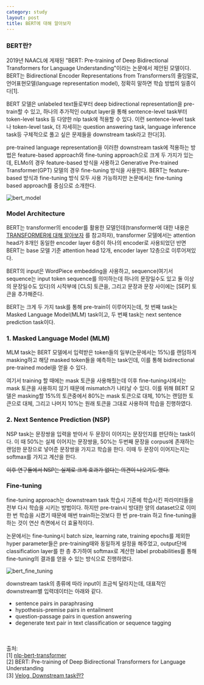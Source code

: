 ```yaml
---
category: study
layout: post
title: BERT에 대해 알아보자
---
```

### BERT란?
2019년 NAACL에 게재된 "BERT: Pre-training of Deep Bidirectional Transformers for Language Understanding"이라는 논문에서 제안된 모델이다. BERT는 Bidirectional Encoder Representations from Transformers의 줄임말로, 언어표현모델(language representation model), 정확히 말하면 학습 방법의 일종이다[1].

BERT 모델은 unlabeled text들로부터 deep bidirectional representation을 pre-train할 수 있고, 하나의 추가적인 output layer을 통해 sentence-level task부터 token-level tasks 등 다양한 nlp task에 적용할 수 있다. 이런 sentence-level task나 token-level task, 더 자세히는 question answering task, language inference task등 구체적으로 풀고 싶은 문제들을 downstream task라고 한다[3].

pre-trained language representation을 이러한 downstream task에 적용하는 방법은 feature-based approach와 fine-tuning approach으로 크게 두 가지가 있는데, ELMo의 경우 feature-based 방식을 사용하고 Generative Pre-trained Transformer(GPT) 모델의 경우 fine-tuning 방식을 사용한다. BERT는 feature-based 방식과 fine-tuning 방식 모두 사용 가능하지만 논문에서는 fine-tuning based approach를 중심으로 소개한다. 

![bert_model](https://gityunjae.github.io/images/BERT.PNG)
### Model Architecture
BERT는 transformer의 encoder를 활용한 모델인데(transformer에 대한 내용은 <a href="https://gityunjae.github.io/study/2020/09/07/TRANSFORMER/">TRANSFORMER에 대해 알아보자</a> 를 참고하자), transformer 모델에서는 attention head가 8개인 동일한 encoder layer 6층이 하나의 encoder로 사용되었던 반면 BERT는 base 모델 기준 attention head 12개, encoder layer 12층으로 이루어져있다.

BERT의 input은 WordPiece embedding을 사용하고, sequence(여기서 sequence는 input token sequence를 의미하는데 하나의 문장일수도 있고 둘 이상의 문장일수도 있다)의 시작부에 [CLS] 토큰을, 그리고 문장과 문장 사이에는 [SEP] 토큰을 추가해준다.

BERT는 크게 두 가지 task를 통해 pre-train이 이루어지는데, 첫 번째 task는 Masked Language Model(MLM) task이고, 두 번째 task는 next sentence prediction task이다.

### 1. Masked Language Model (MLM)
MLM task는 BERT 모델에서 입력받은 token들의 일부(논문에서는 15%)를 랜덤하게 masking하고 해당 masked token들을 예측하는 task인데, 이를 통해 bidirectional pre-trained model을 얻을 수 있다.

여기서 training 할 때에는 mask 토큰을 사용해줬는데 이후 fine-tuning시에서는 mask 토큰을 사용하지 않기 때문에 mismatch가 나타날 수 있다. 이를 위해 BERT 모델은 masking할 15%의 토큰중에서 80%는 mask 토큰으로 대체, 10%는 랜덤한 토큰으로 대체, 그리고 나머지 10%는 원래 토큰을 그대로 사용하여 학습을 진행하였다.

### 2. Next Sentence Prediction (NSP)
NSP task는 문장쌍을 입력을 받아서 두 문장이 이어지는 문장인지를 판단하는 task이다. 이 때 50%는 실제 이어지는 문장쌍을, 50%는 두번째 문장을 corpus에 존재하는 랜덤한 문장으로 넣어준 문장쌍을 가지고 학습을 한다. 이때 두 문장이 이어지는지는 softmax를 가지고 계산을 한다.

<del>이후 연구들에서 NSP는 실제로 크게 효과가 없다는 의견이 나오기도 했다.</del>

### Fine-tuning
fine-tuning approach는 downstream task 학습시 기존에 학습시킨 파라미터들을 전부 다시 학습을 시키는 방법이다. 하지만 pre-train시 방대한 양의 dataset으로 이미 한 번 학습을 시켰기 때문에 매번 train하는것보다 한 번 pre-train 하고 fine-tuning을 하는 것이 연산 측면에서 더 효율적이다.

논문에서는 fine-tuning시 batch size, learning rate, training epochs를 제외한 hyper parameter들은 pre-training때와 동일하게 설정을 해주었고, output단에 classification layer를 한 층 추가하여 softmax로 계산한 label probabilities를 통해 fine-tuning의 결과를 얻을 수 있는 방식으로 진행하였다.

![bert_fine_tuning](https://gityunjae.github.io/images/BERT_fine_tuning.PNG)

downstream task의 종류에 따라 input이 조금씩 달라지는데, 대표적인 downstream별 입력데이터는 아래와 같다.
- sentence pairs in paraphrasing
- hypothesis-premise pairs in entailment
- question-passage pairs in question answering
- degenerate text pair in text classification or sequence tagging

<br><br>
출처: <br>
[1] <a href="https://medium.com/@jonathan_hui/nlp-bert-transformer-7f0ac397f524">nlp-bert-transformer</a><br>
[2] BERT: Pre-training of Deep Bidirectional Transformers for Language Understanding<br>
[3] <a href="https://velog.io/@nawnoes/Downstream-Task%EB%9E%80">Velog, Downstream task란?</a><br>
